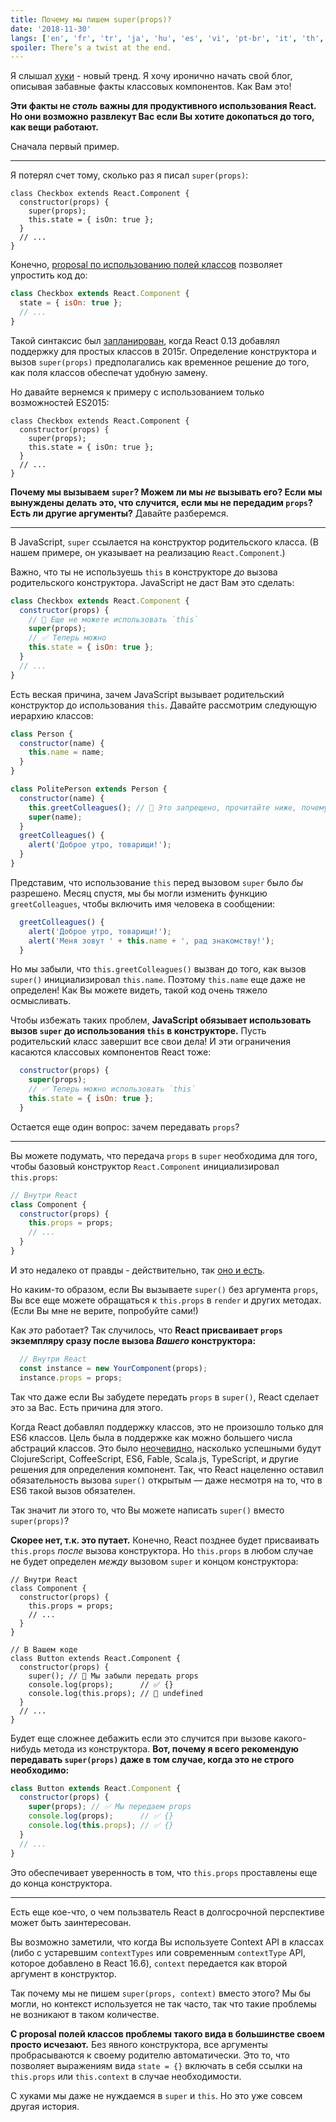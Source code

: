 ```yaml
---
title: Почему мы пишем super(props)?
date: '2018-11-30'
langs: ['en', 'fr', 'tr', 'ja', 'hu', 'es', 'vi', 'pt-br', 'it', 'th', 'ru']
spoiler: There’s a twist at the end.
---
```



Я слышал [хуки](https://reactjs.org/docs/hooks-intro.html) - новый тренд. Я хочу иронично начать свой блог, описывая забавные факты классовых компонентов. Как Вам это!

**Эти факты не *столь* важны для продуктивного использования React. Но они возможно развлекут Вас если Вы хотите докопаться до того, как вещи работают.**

Сначала первый пример.

---

Я потерял счет тому, сколько раз я писал `super(props)`:

```jsx{3}
class Checkbox extends React.Component {
  constructor(props) {
    super(props);
    this.state = { isOn: true };
  }
  // ...
}
```

Конечно, [proposal по использованию полей классов](https://github.com/tc39/proposal-class-fields) позволяет упростить код до:

```jsx
class Checkbox extends React.Component {
  state = { isOn: true };
  // ...
}
```

Такой синтаксис был [запланирован](https://reactjs.org/blog/2015/01/27/react-v0.13.0-beta-1.html#es7-property-initializers), когда React 0.13 добавлял поддержку для простых классов в 2015г. Определение конструктора и вызов `super(props)` предполагались как временное решение до того, как поля классов обеспечат удобную замену.

Но давайте вернемся к примеру с использованием только возможностей ES2015:

```jsx{3}
class Checkbox extends React.Component {
  constructor(props) {
    super(props);
    this.state = { isOn: true };
  }
  // ...
}
```

**Почему мы вызываем `super`? Можем ли мы *не* вызывать его? Если мы вынуждены делать это, что случится, если мы не передадим `props`? Есть ли другие аргументы?** Давайте разберемся.

---

В JavaScript, `super` ссылается на конструктор родительского класса. (В нашем примере, он указывает на реализацию `React.Component`.)

Важно, что ты не используешь `this` в конструкторе *до* вызова родительского конструктора. JavaScript не даст Вам это сделать:

```jsx
class Checkbox extends React.Component {
  constructor(props) {
    // 🔴 Еще не можете использовать `this`
    super(props);
    // ✅ Теперь можно
    this.state = { isOn: true };
  }
  // ...
}
```

Есть веская причина, зачем JavaScript вызывает родительский конструктор до использования `this`. Давайте рассмотрим следующую иерархию классов:

```jsx
class Person {
  constructor(name) {
    this.name = name;
  }
}

class PolitePerson extends Person {
  constructor(name) {
    this.greetColleagues(); // 🔴 Это запрещено, прочитайте ниже, почему
    super(name);
  }
  greetColleagues() {
    alert('Доброе утро, товарищи!');
  }
}
```

Представим, что использование `this` перед вызовом `super` было *бы* разрешено. Месяц спустя, мы бы могли изменить функцию `greetColleagues`, чтобы включить имя человека в сообщении:

```jsx
  greetColleagues() {
    alert('Доброе утро, товарищи!');
    alert('Меня зовут ' + this.name + ', рад знакомству!');
  }
```

Но мы забыли, что `this.greetColleagues()` вызван до того, как вызов `super()` инициализировал `this.name`. Поэтому `this.name` еще даже не определен! Как Вы можете видеть, такой код очень тяжело осмысливать.

Чтобы избежать таких проблем, **JavaScript обязывает использовать вызов `super` до использования `this` в конструкторе.** Пусть родительский класс завершит все свои дела! И эти ограничения касаются классовых компонентов React тоже:

```jsx
  constructor(props) {
    super(props);
    // ✅ Теперь можно использовать `this`
    this.state = { isOn: true };
  }
```

Остается еще один вопрос: зачем передавать `props`?

---

Вы можете подумать, что передача `props` в `super` необходима для того, чтобы базовый конструктор `React.Component` инициализировал `this.props`:

```jsx
// Внутри React
class Component {
  constructor(props) {
    this.props = props;
    // ...
  }
}
```

И это недалеко от правды - действительно, так [оно и есть](https://github.com/facebook/react/blob/1d25aa5787d4e19704c049c3cfa985d3b5190e0d/packages/react/src/ReactBaseClasses.js#L22).

Но каким-то образом, если Вы вызываете `super()` без аргумента `props`, Вы все еще можете обращаться к `this.props` в `render` и других методах. (Если Вы мне не верите, попробуйте сами!)

Как *это* работает? Так случилось, что **React присваивает `props` экземпляру сразу после вызова *Вашего* конструктора:**

```jsx
  // Внутри React
  const instance = new YourComponent(props);
  instance.props = props;
```

Так что даже если Вы забудете передать `props` в `super()`, React сделает это за Вас. Есть причина для этого.

Когда React добавлял поддержку классов, это не произошло только для ES6 классов. Цель была в поддержке как можно большего числа абстраций классов. Это было [неочевидно](https://reactjs.org/blog/2015/01/27/react-v0.13.0-beta-1.html#other-languages), насколько успешными будут ClojureScript, CoffeeScript, ES6, Fable, Scala.js, TypeScript, и другие решения для определения компонент. Так, что React нацеленно оставил обязательность вызова `super()` открытым — даже несмотря на то, что в ES6 такой вызов обязателен.

Так значит ли этого то, что Вы можете написать `super()` вместо `super(props)`?

**Скорее нет, т.к. это путает.** Конечно, React позднее будет присваивать `this.props` *после* вызова конструктора. Но `this.props` в любом случае не будет определен *между* вызовом `super` и концом конструктора:

```jsx{14}
// Внутри React
class Component {
  constructor(props) {
    this.props = props;
    // ...
  }
}

// В Вашем коде
class Button extends React.Component {
  constructor(props) {
    super(); // 😬 Мы забыли передать props
    console.log(props);      // ✅ {}
    console.log(this.props); // 😬 undefined 
  }
  // ...
}
```

Будет еще сложнее дебажить если это случится при вызове какого-нибудь метода из конструктора. **Вот, почему я всего рекомендую передавать `super(props)` даже в том случае, когда это не строго необходимо:**

```jsx
class Button extends React.Component {
  constructor(props) {
    super(props); // ✅ Мы передаем props
    console.log(props);      // ✅ {}
    console.log(this.props); // ✅ {}
  }
  // ...
}
```

Это обеспечивает уверенность в том, что `this.props` проставлены еще до конца конструктора.

-----

Есть еще кое-что, о чем пользватель React в долгосрочной перспективе может быть заинтересован.

Вы возможно заметили, что когда Вы используете Context API в классах (либо с устаревшим `contextTypes` или современным `contextType` API, которое добавлено в React 16.6), `context` передается как второй аргумент в конструктор.

Так почему мы не пишем `super(props, context)` вместо этого? Мы бы могли, но контекст используется не так часто, так что такие проблемы не возникают в таком количестве.

**С proposal полей классов проблемы такого вида в большинстве своем просто исчезают.** Без явного конструктора, все аргументы пробрасываются к своему родителю автоматически. Это то, что позволяет выражениям вида `state = {}` включать в себя ссылки на `this.props` или `this.context` в случае необходимости.

С хуками мы даже не нуждаемся в `super` и `this`. Но это уже совсем другая история.
